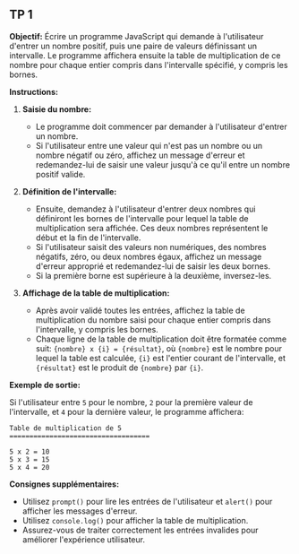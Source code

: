 ## TP 1

**Objectif:** Écrire un programme JavaScript qui demande à l'utilisateur d'entrer un nombre positif, puis une paire de valeurs définissant un intervalle. Le programme affichera ensuite la table de multiplication de ce nombre pour chaque entier compris dans l'intervalle spécifié, y compris les bornes.

**Instructions:**

1. **Saisie du nombre:**

   - Le programme doit commencer par demander à l'utilisateur d'entrer un nombre.
   - Si l'utilisateur entre une valeur qui n'est pas un nombre ou un nombre négatif ou zéro, affichez un message d'erreur et redemandez-lui de saisir une valeur jusqu'à ce qu'il entre un nombre positif valide.

2. **Définition de l'intervalle:**

   - Ensuite, demandez à l'utilisateur d'entrer deux nombres qui définiront les bornes de l'intervalle pour lequel la table de multiplication sera affichée. Ces deux nombres représentent le début et la fin de l'intervalle.
   - Si l'utilisateur saisit des valeurs non numériques, des nombres négatifs, zéro, ou deux nombres égaux, affichez un message d'erreur approprié et redemandez-lui de saisir les deux bornes.
   - Si la première borne est supérieure à la deuxième, inversez-les.

3. **Affichage de la table de multiplication:**
   - Après avoir validé toutes les entrées, affichez la table de multiplication du nombre saisi pour chaque entier compris dans l'intervalle, y compris les bornes.
   - Chaque ligne de la table de multiplication doit être formatée comme suit: `{nombre} x {i} = {résultat}`, où `{nombre}` est le nombre pour lequel la table est calculée, `{i}` est l'entier courant de l'intervalle, et `{résultat}` est le produit de `{nombre}` par `{i}`.

**Exemple de sortie:**

Si l'utilisateur entre `5` pour le nombre, `2` pour la première valeur de l'intervalle, et `4` pour la dernière valeur, le programme affichera:

```
Table de multiplication de 5
===================================

5 x 2 = 10
5 x 3 = 15
5 x 4 = 20
```

**Consignes supplémentaires:**

- Utilisez `prompt()` pour lire les entrées de l'utilisateur et `alert()` pour afficher les messages d'erreur.
- Utilisez `console.log()` pour afficher la table de multiplication.
- Assurez-vous de traiter correctement les entrées invalides pour améliorer l'expérience utilisateur.
